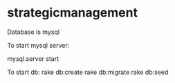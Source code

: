 # strategicmanagement

Database is mysql

To start mysql server: 

mysql.server start

To start db: 
rake db:create
rake db:migrate
rake db:seed
